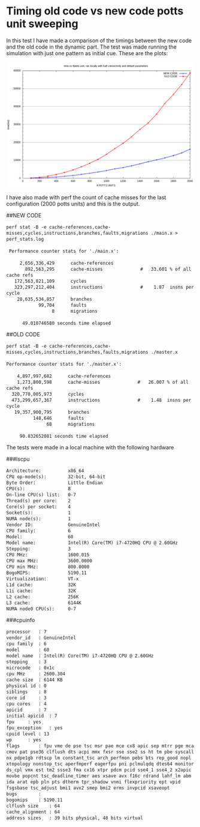 # Timing old code vs new code potts unit sweeping

In this test I have made a comparison of the timings between the new code and the old code in the dynamic part. The test was made running the simulation with just one pattern as initial cue. These are the plots:

![](test.png)

I have also made with perf the count of cache misses for the last configuration (2000 potts units) and this is the output.

##NEW CODE

    perf stat -B -e cache-references,cache-misses,cycles,instructions,branches,faults,migrations ./main.x > perf_stats.log

     Performance counter stats for './main.x':

         2,656,336,429      cache-references
           892,563,295      cache-misses              #   33.601 % of all cache refs
       172,563,821,109      cycles
       323,297,212,404      instructions              #    1.87  insns per cycle
        28,635,534,857      branches
                99,704      faults
                     8      migrations

          49.010746580 seconds time elapsed


##OLD CODE

    perf stat -B -e cache-references,cache-misses,cycles,instructions,branches,faults,migrations ./master.x

    Performance counter stats for './master.x':

        4,897,997,682      cache-references
        1,273,800,598      cache-misses              #   26.007 % of all cache refs
      320,770,005,973      cycles
      473,299,657,367      instructions              #    1.48  insns per cycle
       19,357,900,795      branches
              148,646      faults
                   68      migrations

         90.832652081 seconds time elapsed

The tests were made in a local machine with the following hardware

###lscpu

    Architecture:          x86_64
    CPU op-mode(s):        32-bit, 64-bit
    Byte Order:            Little Endian
    CPU(s):                8
    On-line CPU(s) list:   0-7
    Thread(s) per core:    2
    Core(s) per socket:    4
    Socket(s):             1
    NUMA node(s):          1
    Vendor ID:             GenuineIntel
    CPU family:            6
    Model:                 60
    Model name:            Intel(R) Core(TM) i7-4720HQ CPU @ 2.60GHz
    Stepping:              3
    CPU MHz:               1600.015
    CPU max MHz:           3600.0000
    CPU min MHz:           800.0000
    BogoMIPS:              5190.11
    Virtualization:        VT-x
    L1d cache:             32K
    L1i cache:             32K
    L2 cache:              256K
    L3 cache:              6144K
    NUMA node0 CPU(s):     0-7

###cpuinfo

    processor	: 7
    vendor_id	: GenuineIntel
    cpu family	: 6
    model		: 60
    model name	: Intel(R) Core(TM) i7-4720HQ CPU @ 2.60GHz
    stepping	: 3
    microcode	: 0x1c
    cpu MHz		: 2600.304
    cache size	: 6144 KB
    physical id	: 0
    siblings	: 8
    core id		: 3
    cpu cores	: 4
    apicid		: 7
    initial apicid	: 7
    fpu		: yes
    fpu_exception	: yes
    cpuid level	: 13
    wp		: yes
    flags		: fpu vme de pse tsc msr pae mce cx8 apic sep mtrr pge mca cmov pat pse36 clflush dts acpi mmx fxsr sse sse2 ss ht tm pbe syscall nx pdpe1gb rdtscp lm constant_tsc arch_perfmon pebs bts rep_good nopl xtopology nonstop_tsc aperfmperf eagerfpu pni pclmulqdq dtes64 monitor ds_cpl vmx est tm2 ssse3 fma cx16 xtpr pdcm pcid sse4_1 sse4_2 x2apic movbe popcnt tsc_deadline_timer aes xsave avx f16c rdrand lahf_lm abm ida arat epb pln pts dtherm tpr_shadow vnmi flexpriority ept vpid fsgsbase tsc_adjust bmi1 avx2 smep bmi2 erms invpcid xsaveopt
    bugs		:
    bogomips	: 5190.11
    clflush size	: 64
    cache_alignment	: 64
    address sizes	: 39 bits physical, 48 bits virtual
